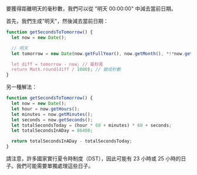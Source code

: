 要獲得距離明天的毫秒數，我們可以從 "明天 00:00:00" 中減去當前日期。

首先，我們生成"明天"，然後減去當前日期：

```js run
function getSecondsToTomorrow() {
  let now = new Date();

  // 明天
  let tomorrow = new Date(now.getFullYear(), now.getMonth(), *!*now.getDate()+1*/!*);

  let diff = tomorrow - now; // 毫秒差
  return Math.round(diff / 1000); // 變成秒數
}
```

另一種解法：

```js run
function getSecondsToTomorrow() {
  let now = new Date();
  let hour = now.getHours();
  let minutes = now.getMinutes();
  let seconds = now.getSeconds();
  let totalSecondsToday = (hour * 60 + minutes) * 60 + seconds;
  let totalSecondsInADay = 86400;

  return totalSecondsInADay - totalSecondsToday;
}
```

請注意，許多國家實行夏令時制度（DST），因此可能有 23 小時或 25 小時的日子。我們可能需要單獨處理這些日子。
